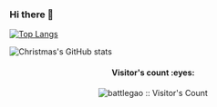 ### Hi there 👋



[![Top Langs](https://github-readme-stats.vercel.app/api/top-langs/?username=battlegao)](https://github.com/battlegao/github-readme-stats)



![Christmas's GitHub stats](https://github-readme-stats.vercel.app/api?username=battlegao&show_icons=true&theme=tokyonight)


<h4 align="center">Visitor's count :eyes:</h4>

<p align="center"><img src="https://profile-counter.glitch.me/{battlegao}/count.svg" alt="battlegao :: Visitor's Count" /></p>



<!--
**battlegao/battlegao** is a ✨ _special_ ✨ repository because its `README.md` (this file) appears on your GitHub profile.

Here are some ideas to get you started:

- 🔭 I’m currently working on ...
- 🌱 I’m currently learning ...
- 👯 I’m looking to collaborate on ...
- 🤔 I’m looking for help with ...
- 💬 Ask me about ...
- 📫 How to reach me: ...
- 😄 Pronouns: ...
- ⚡ Fun fact: ...
-->
